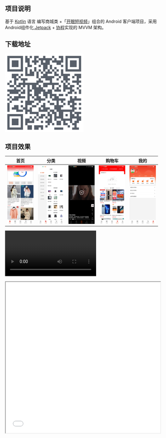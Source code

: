 ## 项目说明

基于 [Kotlin][1] 语言 编写商城类 +「[开眼短视频][2]」组合的 Android 客户端项目，采用 Android组件化,[Jetpack][3] + [协程][4]实现的 MVVM
架构。

## 下载地址

![蒲公英](pic/QRCode.png)

## 项目效果
首页|分类|视频|购物车|我的
|:-:|:-:|:-:|:-:|:-:|
|![首页](pic/首页.jpeg)|![分类](pic/分类.jpeg)|![视频](pic/视频.jpeg)|![购物车](pic/购物车.jpeg)|![我的](pic/我的.jpeg)|

<video src="pic/24_1671090689.mp4"></video>
<iframe height=498 width=510 src="pic/24_1671090689.mp4">


[1]:https://kotlinlang.org

[2]:https://www.kaiyanapp.com

[3]:https://developer.android.com/jetpack

[4]:https://github.com/Kotlin/kotlinx.coroutines
